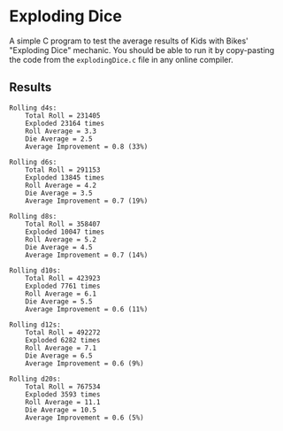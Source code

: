 # Exploding Dice

A simple C program to test the average results of Kids with Bikes' "Exploding Dice" mechanic.
You should be able to run it by copy-pasting the code from the `explodingDice.c` file in any online compiler.

## Results

```
Rolling d4s:
	Total Roll = 231405
	Exploded 23164 times
	Roll Average = 3.3
	Die Average = 2.5
	Average Improvement = 0.8 (33%)

Rolling d6s:
	Total Roll = 291153
	Exploded 13845 times
	Roll Average = 4.2
	Die Average = 3.5
	Average Improvement = 0.7 (19%)

Rolling d8s:
	Total Roll = 358407
	Exploded 10047 times
	Roll Average = 5.2
	Die Average = 4.5
	Average Improvement = 0.7 (14%)

Rolling d10s:
	Total Roll = 423923
	Exploded 7761 times
	Roll Average = 6.1
	Die Average = 5.5
	Average Improvement = 0.6 (11%)

Rolling d12s:
	Total Roll = 492272
	Exploded 6282 times
	Roll Average = 7.1
	Die Average = 6.5
	Average Improvement = 0.6 (9%)

Rolling d20s:
	Total Roll = 767534
	Exploded 3593 times
	Roll Average = 11.1
	Die Average = 10.5
	Average Improvement = 0.6 (5%)
```
